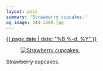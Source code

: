 ```yaml
---
layout: post
summary: 'Strawberry cupcakes.'
og_image: 344-1280.jpg
---
```


<p>
 <time>
  <a href="/344">
   {{ page.date | date: "%B %-d, %Y" }}
  </a>
 </time>
 <a href="/344">
  <figure data-taken="7/15/2014">
   <img alt="Strawberry cupcakes." sizes="(min-width: 700px) 50vw, calc(100vw - 2rem)" src="{{ site.assets_url }}/344-640.jpg" srcset="{{ site.assets_url }}/344-1280.jpg 1280w, {{ site.assets_url }}/344-960.jpg 960w, {{ site.assets_url }}/344-640.jpg 640w, {{ site.assets_url }}/344-320.jpg 320w"/>
  </figure>
 </a>
 <span>
  Strawberry cupcakes.
 </span>
</p>
